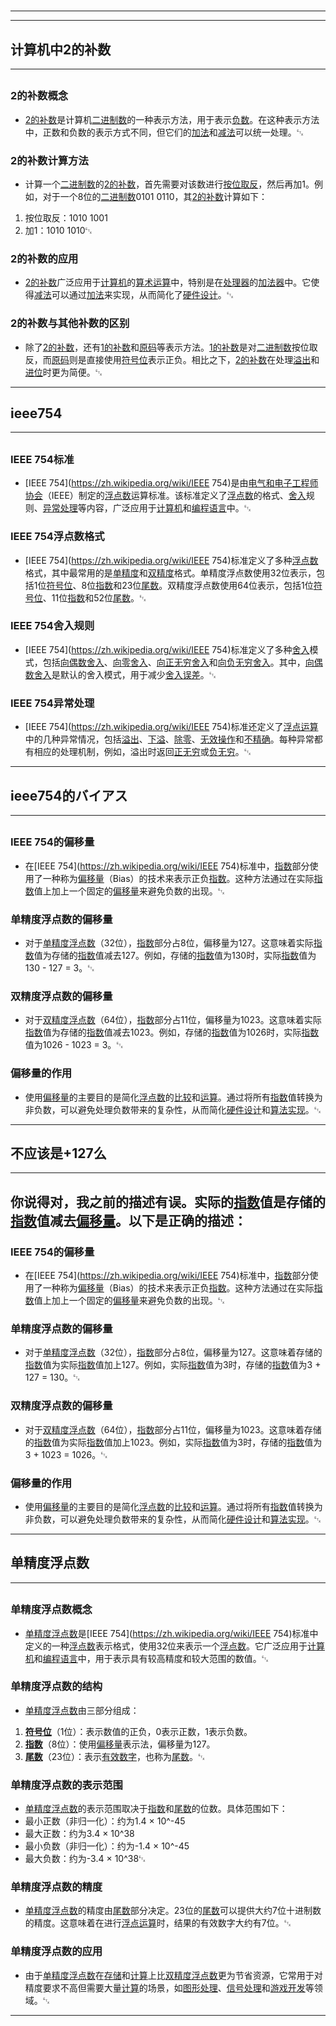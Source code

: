 # 
___
___
## 计算机中2的补数
___
## 
### 2的补数概念
- [2的补数](https://zh.wikipedia.org/wiki/2的补数)是计算机[二进制数](https://zh.wikipedia.org/wiki/二进制数)的一种表示方法，用于表示[负数](https://zh.wikipedia.org/wiki/负数)。在这种表示方法中，正数和负数的表示方式不同，但它们的[加法](https://zh.wikipedia.org/wiki/加法)和[减法](https://zh.wikipedia.org/wiki/减法)可以统一处理。␃

### 2的补数计算方法
- 计算一个[二进制数](https://zh.wikipedia.org/wiki/二进制数)的[2的补数](https://zh.wikipedia.org/wiki/2的补数)，首先需要对该数进行[按位取反](https://zh.wikipedia.org/wiki/按位取反)，然后再加1。例如，对于一个8位的[二进制数](https://zh.wikipedia.org/wiki/二进制数)0101 0110，其[2的补数](https://zh.wikipedia.org/wiki/2的补数)计算如下：
1. 按位取反：1010 1001
2. 加1：1010 1010␃

### 2的补数的应用
- [2的补数](https://zh.wikipedia.org/wiki/2的补数)广泛应用于[计算机](https://zh.wikipedia.org/wiki/计算机)的[算术运算](https://zh.wikipedia.org/wiki/算术运算)中，特别是在[处理器](https://zh.wikipedia.org/wiki/处理器)的[加法器](https://zh.wikipedia.org/wiki/加法器)中。它使得[减法](https://zh.wikipedia.org/wiki/减法)可以通过[加法](https://zh.wikipedia.org/wiki/加法)来实现，从而简化了[硬件设计](https://zh.wikipedia.org/wiki/硬件设计)。␃

### 2的补数与其他补数的区别
- 除了[2的补数](https://zh.wikipedia.org/wiki/2的补数)，还有[1的补数](https://zh.wikipedia.org/wiki/1的补数)和[原码](https://zh.wikipedia.org/wiki/原码)等表示方法。[1的补数](https://zh.wikipedia.org/wiki/1的补数)是对[二进制数](https://zh.wikipedia.org/wiki/二进制数)按位取反，而[原码](https://zh.wikipedia.org/wiki/原码)则是直接使用[符号位](https://zh.wikipedia.org/wiki/符号位)表示正负。相比之下，[2的补数](https://zh.wikipedia.org/wiki/2的补数)在处理[溢出](https://zh.wikipedia.org/wiki/溢出)和[进位](https://zh.wikipedia.org/wiki/进位)时更为简便。␃
___
## ieee754
___
## 
### IEEE 754标准
- [IEEE 754](https://zh.wikipedia.org/wiki/IEEE 754)是由[电气和电子工程师协会](https://zh.wikipedia.org/wiki/电气和电子工程师协会)（IEEE）制定的[浮点数](https://zh.wikipedia.org/wiki/浮点数)运算标准。该标准定义了[浮点数](https://zh.wikipedia.org/wiki/浮点数)的格式、[舍入](https://zh.wikipedia.org/wiki/舍入)规则、[异常处理](https://zh.wikipedia.org/wiki/异常处理)等内容，广泛应用于[计算机](https://zh.wikipedia.org/wiki/计算机)和[编程语言](https://zh.wikipedia.org/wiki/编程语言)中。␃

### IEEE 754浮点数格式
- [IEEE 754](https://zh.wikipedia.org/wiki/IEEE 754)标准定义了多种[浮点数](https://zh.wikipedia.org/wiki/浮点数)格式，其中最常用的是[单精度](https://zh.wikipedia.org/wiki/单精度)和[双精度](https://zh.wikipedia.org/wiki/双精度)格式。单精度浮点数使用32位表示，包括1位[符号位](https://zh.wikipedia.org/wiki/符号位)、8位[指数](https://zh.wikipedia.org/wiki/指数)和23位[尾数](https://zh.wikipedia.org/wiki/尾数)。双精度浮点数使用64位表示，包括1位[符号位](https://zh.wikipedia.org/wiki/符号位)、11位[指数](https://zh.wikipedia.org/wiki/指数)和52位[尾数](https://zh.wikipedia.org/wiki/尾数)。␃

### IEEE 754舍入规则
- [IEEE 754](https://zh.wikipedia.org/wiki/IEEE 754)标准定义了多种[舍入](https://zh.wikipedia.org/wiki/舍入)模式，包括[向偶数舍入](https://zh.wikipedia.org/wiki/向偶数舍入)、[向零舍入](https://zh.wikipedia.org/wiki/向零舍入)、[向正无穷舍入](https://zh.wikipedia.org/wiki/向正无穷舍入)和[向负无穷舍入](https://zh.wikipedia.org/wiki/向负无穷舍入)。其中，[向偶数舍入](https://zh.wikipedia.org/wiki/向偶数舍入)是默认的舍入模式，用于减少[舍入误差](https://zh.wikipedia.org/wiki/舍入误差)。␃

### IEEE 754异常处理
- [IEEE 754](https://zh.wikipedia.org/wiki/IEEE 754)标准还定义了[浮点运算](https://zh.wikipedia.org/wiki/浮点运算)中的几种异常情况，包括[溢出](https://zh.wikipedia.org/wiki/溢出)、[下溢](https://zh.wikipedia.org/wiki/下溢)、[除零](https://zh.wikipedia.org/wiki/除零)、[无效操作](https://zh.wikipedia.org/wiki/无效操作)和[不精确](https://zh.wikipedia.org/wiki/不精确)。每种异常都有相应的处理机制，例如，溢出时返回[正无穷](https://zh.wikipedia.org/wiki/正无穷)或[负无穷](https://zh.wikipedia.org/wiki/负无穷)。␃
___
## ieee754的バイアス
___
## 
### IEEE 754的偏移量
- 在[IEEE 754](https://zh.wikipedia.org/wiki/IEEE 754)标准中，[指数](https://zh.wikipedia.org/wiki/指数)部分使用了一种称为[偏移量](https://zh.wikipedia.org/wiki/偏移量)（Bias）的技术来表示正负[指数](https://zh.wikipedia.org/wiki/指数)。这种方法通过在实际[指数](https://zh.wikipedia.org/wiki/指数)值上加上一个固定的[偏移量](https://zh.wikipedia.org/wiki/偏移量)来避免负数的出现。␃

### 单精度浮点数的偏移量
- 对于[单精度浮点数](https://zh.wikipedia.org/wiki/单精度浮点数)（32位），[指数](https://zh.wikipedia.org/wiki/指数)部分占8位，偏移量为127。这意味着实际[指数](https://zh.wikipedia.org/wiki/指数)值为存储的[指数](https://zh.wikipedia.org/wiki/指数)值减去127。例如，存储的[指数](https://zh.wikipedia.org/wiki/指数)值为130时，实际[指数](https://zh.wikipedia.org/wiki/指数)值为130 - 127 = 3。␃

### 双精度浮点数的偏移量
- 对于[双精度浮点数](https://zh.wikipedia.org/wiki/双精度浮点数)（64位），[指数](https://zh.wikipedia.org/wiki/指数)部分占11位，偏移量为1023。这意味着实际[指数](https://zh.wikipedia.org/wiki/指数)值为存储的[指数](https://zh.wikipedia.org/wiki/指数)值减去1023。例如，存储的[指数](https://zh.wikipedia.org/wiki/指数)值为1026时，实际[指数](https://zh.wikipedia.org/wiki/指数)值为1026 - 1023 = 3。␃

### 偏移量的作用
- 使用[偏移量](https://zh.wikipedia.org/wiki/偏移量)的主要目的是简化[浮点数](https://zh.wikipedia.org/wiki/浮点数)的[比较](https://zh.wikipedia.org/wiki/比较)和[运算](https://zh.wikipedia.org/wiki/运算)。通过将所有[指数](https://zh.wikipedia.org/wiki/指数)值转换为非负数，可以避免处理负数带来的复杂性，从而简化[硬件设计](https://zh.wikipedia.org/wiki/硬件设计)和[算法实现](https://zh.wikipedia.org/wiki/算法实现)。␃
___
## 不应该是+127么
___
## 你说得对，我之前的描述有误。实际的[指数](https://zh.wikipedia.org/wiki/指数)值是存储的[指数](https://zh.wikipedia.org/wiki/指数)值减去[偏移量](https://zh.wikipedia.org/wiki/偏移量)。以下是正确的描述：


### IEEE 754的偏移量
- 在[IEEE 754](https://zh.wikipedia.org/wiki/IEEE 754)标准中，[指数](https://zh.wikipedia.org/wiki/指数)部分使用了一种称为[偏移量](https://zh.wikipedia.org/wiki/偏移量)（Bias）的技术来表示正负[指数](https://zh.wikipedia.org/wiki/指数)。这种方法通过在实际[指数](https://zh.wikipedia.org/wiki/指数)值上加上一个固定的[偏移量](https://zh.wikipedia.org/wiki/偏移量)来避免负数的出现。␃

### 单精度浮点数的偏移量
- 对于[单精度浮点数](https://zh.wikipedia.org/wiki/单精度浮点数)（32位），[指数](https://zh.wikipedia.org/wiki/指数)部分占8位，偏移量为127。这意味着存储的[指数](https://zh.wikipedia.org/wiki/指数)值为实际[指数](https://zh.wikipedia.org/wiki/指数)值加上127。例如，实际[指数](https://zh.wikipedia.org/wiki/指数)值为3时，存储的[指数](https://zh.wikipedia.org/wiki/指数)值为3 + 127 = 130。␃

### 双精度浮点数的偏移量
- 对于[双精度浮点数](https://zh.wikipedia.org/wiki/双精度浮点数)（64位），[指数](https://zh.wikipedia.org/wiki/指数)部分占11位，偏移量为1023。这意味着存储的[指数](https://zh.wikipedia.org/wiki/指数)值为实际[指数](https://zh.wikipedia.org/wiki/指数)值加上1023。例如，实际[指数](https://zh.wikipedia.org/wiki/指数)值为3时，存储的[指数](https://zh.wikipedia.org/wiki/指数)值为3 + 1023 = 1026。␃

### 偏移量的作用
- 使用[偏移量](https://zh.wikipedia.org/wiki/偏移量)的主要目的是简化[浮点数](https://zh.wikipedia.org/wiki/浮点数)的[比较](https://zh.wikipedia.org/wiki/比较)和[运算](https://zh.wikipedia.org/wiki/运算)。通过将所有[指数](https://zh.wikipedia.org/wiki/指数)值转换为非负数，可以避免处理负数带来的复杂性，从而简化[硬件设计](https://zh.wikipedia.org/wiki/硬件设计)和[算法实现](https://zh.wikipedia.org/wiki/算法实现)。␃
___
## 单精度浮点数
___
## 
### 单精度浮点数概念
- [单精度浮点数](https://zh.wikipedia.org/wiki/单精度浮点数)是[IEEE 754](https://zh.wikipedia.org/wiki/IEEE 754)标准中定义的一种[浮点数](https://zh.wikipedia.org/wiki/浮点数)表示格式，使用32位来表示一个[浮点数](https://zh.wikipedia.org/wiki/浮点数)。它广泛应用于[计算机](https://zh.wikipedia.org/wiki/计算机)和[编程语言](https://zh.wikipedia.org/wiki/编程语言)中，用于表示具有较高精度和较大范围的数值。␃

### 单精度浮点数的结构
- [单精度浮点数](https://zh.wikipedia.org/wiki/单精度浮点数)由三部分组成：
1. **[符号位](https://zh.wikipedia.org/wiki/符号位)**（1位）：表示数值的正负，0表示正数，1表示负数。
2. **[指数](https://zh.wikipedia.org/wiki/指数)**（8位）：使用[偏移量](https://zh.wikipedia.org/wiki/偏移量)表示法，偏移量为127。
3. **[尾数](https://zh.wikipedia.org/wiki/尾数)**（23位）：表示[有效数字](https://zh.wikipedia.org/wiki/有效数字)，也称为[尾数](https://zh.wikipedia.org/wiki/尾数)。␃

### 单精度浮点数的表示范围
- [单精度浮点数](https://zh.wikipedia.org/wiki/单精度浮点数)的表示范围取决于[指数](https://zh.wikipedia.org/wiki/指数)和[尾数](https://zh.wikipedia.org/wiki/尾数)的位数。具体范围如下：
- 最小正数（非归一化）：约为1.4 × 10^-45
- 最大正数：约为3.4 × 10^38
- 最小负数（非归一化）：约为-1.4 × 10^-45
- 最大负数：约为-3.4 × 10^38␃

### 单精度浮点数的精度
- [单精度浮点数](https://zh.wikipedia.org/wiki/单精度浮点数)的精度由[尾数](https://zh.wikipedia.org/wiki/尾数)部分决定。23位的[尾数](https://zh.wikipedia.org/wiki/尾数)可以提供大约7位十进制数的精度。这意味着在进行[浮点运算](https://zh.wikipedia.org/wiki/浮点运算)时，结果的有效数字大约有7位。␃

### 单精度浮点数的应用
- 由于[单精度浮点数](https://zh.wikipedia.org/wiki/单精度浮点数)在[存储](https://zh.wikipedia.org/wiki/存储)和[计算](https://zh.wikipedia.org/wiki/计算)上比[双精度浮点数](https://zh.wikipedia.org/wiki/双精度浮点数)更为节省资源，它常用于对精度要求不高但需要大量[计算](https://zh.wikipedia.org/wiki/计算)的场景，如[图形处理](https://zh.wikipedia.org/wiki/图形处理)、[信号处理](https://zh.wikipedia.org/wiki/信号处理)和[游戏开发](https://zh.wikipedia.org/wiki/游戏开发)等领域。␃
___
